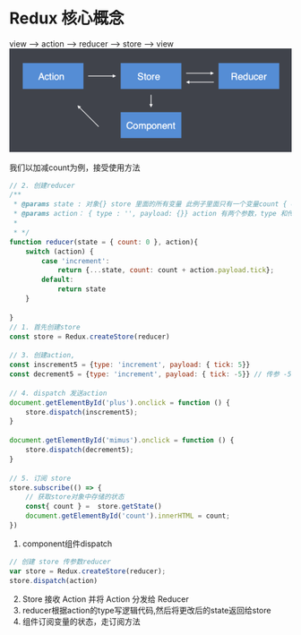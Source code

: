 # Redux 核心概念

view --> action --> reducer --> store --> view
![img.png](img.png)



我们以加减count为例，接受使用方法
```javascript
// 2. 创建reducer
/**
 * @params state : 对象{} store 里面的所有变量 此例子里面只有一个变量count { count: 0 } 所以要给state一个默认值
 * @params action： { type : '', payload: {}} action 有两个参数，type 和传参payload
 * 
 * */
function reducer(state = { count: 0 }, action){
    switch (action) {
        case 'increment':
            return {...state, count: count + action.payload.tick};
        default:
            return state
    }
    
}
// 1. 首先创建store
const store = Redux.createStore(reducer)

// 3. 创建action,
const inscrement5 = {type: 'increment', payload: { tick: 5}}
const decrement5 = {type: 'increment', payload: { tick: -5}} // 传参 -5相当于减去（decrement）tick的功能

// 4. dispatch 发送action
document.getElementById('plus').onclick = function () {
    store.dispatch(inscrement5);
}

document.getElementById('mimus').onclick = function () {
    store.dispatch(decrement5);
}

// 5. 订阅 store
store.subscribe(() => {
    // 获取store对象中存储的状态
    const{ count } =  store.getState()
    document.getElementById('count').innerHTML = count;
})

```
1. component组件dispatch
```javascript
// 创建 store 传参数reducer
var store = Redux.createStore(reducer);
store.dispatch(action)
```
2. Store 接收 Action 并将 Action 分发给 Reducer
3. reducer根据action的type写逻辑代码,然后将更改后的state返回给store
4. 组件订阅变量的状态，走订阅方法

